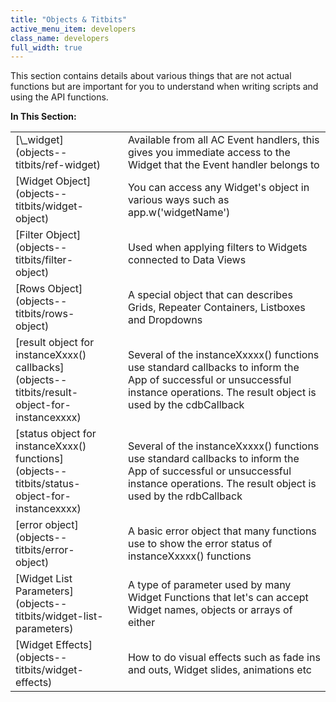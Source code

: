 ```yaml
---
title: "Objects & Titbits"
active_menu_item: developers
class_name: developers
full_width: true
---
```



This section contains details about various things that are not actual functions but are important for you to understand when writing scripts and using the API functions.

**In This Section:**

<table>
<tr>
<td width="210">
[\_widget](objects--titbits/ref-widget)

</td>
<td width="23">
</td>
<td width="662">
Available from all AC Event handlers, this gives you immediate access to the Widget that the Event handler belongs to

</td>
</tr>
<tr>
<td width="210">
[Widget Object](objects--titbits/widget-object)

</td>
<td width="23">
</td>
<td width="662">
You can access any Widget's object in various ways such as app.w('widgetName')

</td>
</tr>
<tr>
<td width="210">
[Filter Object](objects--titbits/filter-object)

</td>
<td width="23">
</td>
<td width="662">
Used when applying filters to Widgets connected to Data Views

</td>
</tr>
<tr>
<td width="210">
[Rows Object](objects--titbits/rows-object)

</td>
<td width="23">
</td>
<td width="662">
A special object that can describes Grids, Repeater Containers, Listboxes and Dropdowns

</td>
</tr>
<tr>
<td width="210">
[result object for instanceXxxx() callbacks](objects--titbits/result-object-for-instancexxxx)

</td>
<td width="23">
</td>
<td width="662">
Several of the instanceXxxxx() functions use standard callbacks to inform the App of successful or unsuccessful instance operations. The result object is used by the cdbCallback

</td>
</tr>
<tr>
<td width="210">
[status object for instanceXxxx() functions](objects--titbits/status-object-for-instancexxxx)

</td>
<td width="23">
</td>
<td width="662">
Several of the instanceXxxxx() functions use standard callbacks to inform the App of successful or unsuccessful instance operations. The result object is used by the rdbCallback

</td>
</tr>
<tr>
<td width="210">
[error object](objects--titbits/error-object)

</td>
<td width="23">
</td>
<td width="662">
A basic error object that many functions use to show the error status of instanceXxxxx() functions

</td>
</tr>
<tr>
<td width="210">
[Widget List Parameters](objects--titbits/widget-list-parameters)

</td>
<td width="23">
</td>
<td width="662">
A type of parameter used by many Widget Functions that let's can accept Widget names, objects or arrays of either

</td>
</tr>
<tr>
<td width="210">
[Widget Effects](objects--titbits/widget-effects)

</td>
<td width="23">
</td>
<td width="662">
How to do visual effects such as fade ins and outs, Widget slides, animations etc

</td>
</tr>
</table>

